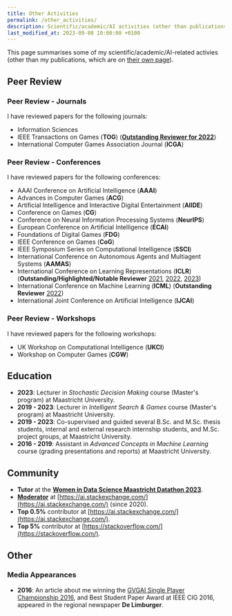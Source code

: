 ```yaml
---
title: Other Activities
permalink: /other_activities/
description: Scientific/academic/AI activities (other than publications).
last_modified_at: 2023-09-08 10:00:00 +0100
---
```


This page summarises some of my scientific/academic/AI-related activies (other than my publications, which are on [their own page](/publications/)).

## Peer Review

### Peer Review - Journals

I have reviewed papers for the following journals:

- Information Sciences
- IEEE Transactions on Games (**TOG**) ([**Outstanding Reviewer for 2022**](https://www.linkedin.com/posts/ieee-transactions-on-games_during-the-closing-ceremony-of-the-ieee-conference-activity-7100898710305275905-xtKP/))
- International Computer Games Association Journal (**ICGA**)

### Peer Review - Conferences

I have reviewed papers for the following conferences:

- AAAI Conference on Artificial Intelligence (**AAAI**)
- Advances in Computer Games (**ACG**)
- Artificial Intelligence and Interactive Digital Entertainment (**AIIDE**)
- Conference on Games (**CG**)
- Conference on Neural Information Processing Systems (**NeurIPS**)
- European Conference on Artificial Intelligence (**ECAI**)
- Foundations of Digital Games (**FDG**)
- IEEE Conference on Games (**CoG**)
- IEEE Symposium Series on Computational Intelligence (**SSCI**)
- International Conference on Autonomous Agents and Multiagent Systems (**AAMAS**)
- International Conference on Learning Representations (**ICLR**) (**Outstanding/Highlighted/Notable Reviewer** [2021](https://iclr.cc/Conferences/2021/Reviewers), [2022](https://iclr.cc/Conferences/2022/Reviewers), [2023](https://iclr.cc/Conferences/2023/Reviewers))
- International Conference on Machine Learning (**ICML**) (**Outstanding Reviewer** [2022](https://icml.cc/Conferences/2022/Reviewers))
- International Joint Conference on Artificial Intelligence (**IJCAI**)

### Peer Review - Workshops

I have reviewed papers for the following workshops:

- UK Workshop on Computational Intelligence (**UKCI**)
- Workshop on Computer Games (**CGW**)

## Education

- **2023**: Lecturer in *Stochastic Decision Making* course (Master's program) at Maastricht University.
- **2019 - 2023**: Lecturer in *Intelligent Search & Games* course (Master's program) at Maastricht University.
- **2019 - 2023**: Co-supervised and guided several B.Sc. and M.Sc. thesis students, internal and external research internship students, and M.Sc. project groups, at Maastricht University.
- **2016 - 2019**: Assistant in *Advanced Concepts in Machine Learning* course (grading presentations and reports) at Maastricht University.

## Community

- **Tutor** at the **[Women in Data Science Maastricht Datathon 2023](https://www.maastrichtuniversity.nl/wids-maastricht-datathon-2023-team)**.
- **[Moderator](https://ai.stackexchange.com/users?tab=moderators)** at [https://ai.stackexchange.com/](https://ai.stackexchange.com/) (since 2020).
- **Top 0.5%** contributor at [https://ai.stackexchange.com/](https://ai.stackexchange.com/).
- **Top 5%** contributor at [https://stackoverflow.com/](https://stackoverflow.com/).

## Other

### Media Appearances

- **2016**: An article about me winning the [GVGAI Single Player Championship 2016](http://gvgai.net/championship.php?t=2016&t=sp), 
and Best Student Paper Award at IEEE CIG 2016, appeared in the regional newspaper **De Limburger**.
